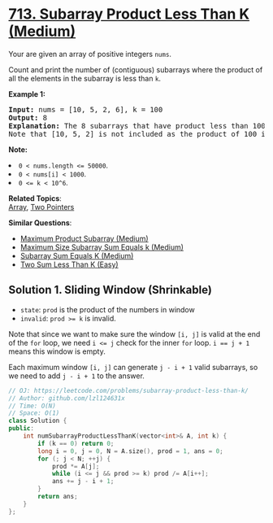 # [713. Subarray Product Less Than K (Medium)](https://leetcode.com/problems/subarray-product-less-than-k/)

<p>Your are given an array of positive integers <code>nums</code>.</p>
<p>Count and print the number of (contiguous) subarrays where the product of all the elements in the subarray is less than <code>k</code>.</p>

<p><b>Example 1:</b><br>
</p><pre><b>Input:</b> nums = [10, 5, 2, 6], k = 100
<b>Output:</b> 8
<b>Explanation:</b> The 8 subarrays that have product less than 100 are: [10], [5], [2], [6], [10, 5], [5, 2], [2, 6], [5, 2, 6].
Note that [10, 5, 2] is not included as the product of 100 is not strictly less than k.
</pre>
<p></p>

<p><b>Note:</b>
</p><li><code>0 &lt; nums.length &lt;= 50000</code>.</li>
<li><code>0 &lt; nums[i] &lt; 1000</code>.</li>
<li><code>0 &lt;= k &lt; 10^6</code>.</li>
<p></p>

**Related Topics**:  
[Array](https://leetcode.com/tag/array/), [Two Pointers](https://leetcode.com/tag/two-pointers/)

**Similar Questions**:
* [Maximum Product Subarray (Medium)](https://leetcode.com/problems/maximum-product-subarray/)
* [Maximum Size Subarray Sum Equals k (Medium)](https://leetcode.com/problems/maximum-size-subarray-sum-equals-k/)
* [Subarray Sum Equals K (Medium)](https://leetcode.com/problems/subarray-sum-equals-k/)
* [Two Sum Less Than K (Easy)](https://leetcode.com/problems/two-sum-less-than-k/)

## Solution 1. Sliding Window (Shrinkable)

* `state`: `prod` is the product of the numbers in window
* `invalid`: `prod >= k` is invalid. 

Note that since we want to make sure the window `[i, j]` is valid at the end of the `for` loop, we need `i <= j` check for the inner `for` loop. `i == j + 1` means this window is empty.

Each maximum window `[i, j]` can generate `j - i + 1` valid subarrays, so we need to add `j - i + 1` to the answer.

```cpp
// OJ: https://leetcode.com/problems/subarray-product-less-than-k/
// Author: github.com/lzl124631x
// Time: O(N)
// Space: O(1)
class Solution {
public:
    int numSubarrayProductLessThanK(vector<int>& A, int k) {
        if (k == 0) return 0;
        long i = 0, j = 0, N = A.size(), prod = 1, ans = 0;
        for (; j < N; ++j) {
            prod *= A[j];
            while (i <= j && prod >= k) prod /= A[i++];
            ans += j - i + 1;
        }
        return ans;
    }
};
```